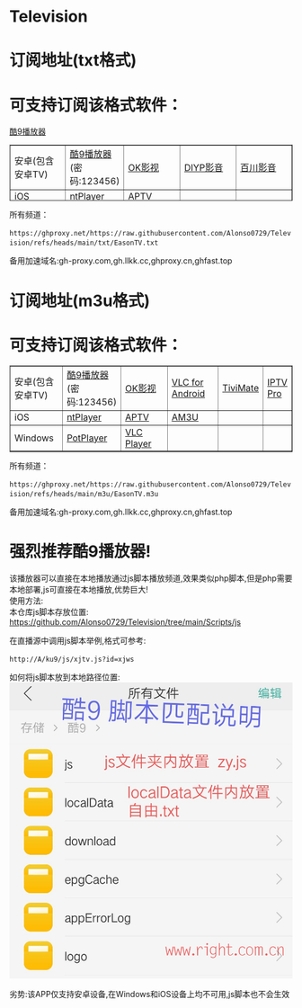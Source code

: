 # Television
# 订阅地址(txt格式)
# 可支持订阅该格式软件：
<a href="https://wfy.lanzout.com/b0izqfjwb" target="_blank">酷9播放器</a>
<table style="border-collapse: collapse; width: 99.9902%; height: 100px;" border="1">
<tbody>
<tr>
<td style="width: 19.7882%;"><span style="font-size: 12pt;">安卓(包含安卓TV)</span></td>
<td style="width: 20.075%;"><span style="font-size: 12pt;"><a href="https://wfy.lanzout.com/b0izqfjwb" onclick="window.open(this.href); return false;">酷9播放器</a> (密码:123456)</span></td>
<td style="width: 20.075%;"><span style="font-size: 12pt;"><a href="https://pan.quark.cn/s/d2d32f444901#/list/share" target="_blank">OK影视</a></span></td>
<td style="width: 19.9794%;"><span style="font-size: 12pt;"><a href="https://www.123865.com/s/PMXuVv-FUHxH" target="_blank">DIYP影音</a></span></td>
<td style="width: 19.9794%;"><span style="font-size: 12pt;"><a href="https://www.123865.com/s/PMXuVv-PUHxH" target="_blank">百川影音</a></span></td>
</tr>
<tr>
<td style="width: 19.7882%;"><span style="font-size: 12pt;">iOS</span></td>
<td style="width: 20.075%;"><span style="font-size: 12pt;"><a href="https://apps.apple.com/cn/app/ntplayer/id1613758141?platform=iphone" target="_blank">ntPlayer</a></span></td>
<td style="width: 20.075%;"><span style="font-size: 12pt;"><a href="https://apps.apple.com/cn/app/aptv/id1630403500?platform=iphone" target="_blank">APTV</a></span></td>
<td style="width: 19.9794%;">&nbsp;</td>
<td style="width: 19.9794%;">&nbsp;</td>
</tr>
</tbody>
</table>

所有频道：
<p dir="auto"><code>https://ghproxy.net/https://raw.githubusercontent.com/Alonso0729/Television/refs/heads/main/txt/EasonTV.txt</code></p>
备用加速域名:gh-proxy.com,gh.llkk.cc,ghproxy.cn,ghfast.top

# 订阅地址(m3u格式)
# 可支持订阅该格式软件：
<table style="border-collapse: collapse; width: 99.9902%;" border="1">
<tbody>
<tr>
<td style="width: 19.9794%;"><span style="font-size: 12pt;">安卓(包含安卓TV)</span></td>
<td style="width: 19.9794%;"><span style="font-size: 12pt;"><a href="https://wfy.lanzout.com/b0izqfjwb" target="_blank">酷9播放器</a> (密码:123456)</span></td>
<td style="width: 19.9794%;"><span style="font-size: 12pt;"><a href="https://pan.quark.cn/s/d2d32f444901#/list/share" target="_blank">OK影视</a></span></td>
<td style="width: 19.9794%;"><span style="font-size: 12pt;"><a href="https://www.videolan.org/vlc/download-android.html" target="_blank" rel="nofollow">VLC for Android</a>&nbsp;</span></td>
<td style="width: 10.0375%;"><span style="font-size: 12pt;"><a href="https://www.123865.com/s/PMXuVv-YUHxH" target="_blank"rel="nofollow">TiviMate</a></span></td>
<td style="width: 10.0375%;"><span style="font-size: 12pt;"><a href="https://www.123865.com/s/PMXuVv-GUHxH" target="_blank" rel="nofollow">IPTV Pro</a></span></td>
</tr>
<tr>
<td style="width: 19.9794%;"><span style="font-size: 12pt;">iOS</span></td>
<td style="width: 19.9794%;"><span style="font-size: 12pt;"><a href="https://apps.apple.com/cn/app/ntplayer/id1613758141?platform=iphone" target="_blank">ntPlayer</a></span></td>
<td style="width: 19.9794%;"><span style="font-size: 12pt;"><a href="https://apps.apple.com/cn/app/aptv/id1630403500?platform=iphone" target="_blank">APTV</a></span></td>
<td style="width: 19.9794%;"><span style="font-size: 12pt;"><a href="https://apps.apple.com/cn/app/am3u/id6443454388?platform=iphone" target="_blank" rel="nofollow">AM3U</a></span></td>
<td style="width: 10.0375%;">&nbsp;</td>
<td style="width: 10.0375%;">&nbsp;</td>
</tr>
<tr>
<td style="width: 19.9794%;"><span style="font-size: 12pt;">Windows</span></td>
<td style="width: 19.9794%;"><span style="font-size: 12pt;"><a href="https://potplayer.daum.net/" target="_blank">PotPlayer</a></span></td>
<td style="width: 19.9794%;"><span style="font-size: 12pt;"><a href="https://www.videolan.org/vlc/index.zh_CN.html" target="_blank"rel="nofollow">VLC Player</a></span></td>
<td style="width: 19.9794%;">&nbsp;</td>
<td style="width: 10.0375%;">&nbsp;</td>
<td style="width: 10.0375%;">&nbsp;</td>
</tr>
</tbody>
</table>
所有频道：
<p dir="auto"><code>https://ghproxy.net/https://raw.githubusercontent.com/Alonso0729/Television/refs/heads/main/m3u/EasonTV.m3u</code></p>

备用加速域名:gh-proxy.com,gh.llkk.cc,ghproxy.cn,ghfast.top

# 强烈推荐酷9播放器!
该播放器可以直接在本地播放通过js脚本播放频道,效果类似php脚本,但是php需要本地部署,js可直接在本地播放,优势巨大!<br>
使用方法:<br>
本仓库js脚本存放位置: https://github.com/Alonso0729/Television/tree/main/Scripts/js<br>

在直播源中调用js脚本举例,格式可参考:
<p dir="auto"><code>http://A/ku9/js/xjtv.js?id=xjws</code></p>

如何将js脚本放到本地路径位置:<br>
![image](Scripts/js/js代码使用方法.jpg)

劣势:该APP仅支持安卓设备,在Windows和iOS设备上均不可用,js脚本也不会生效</br>



